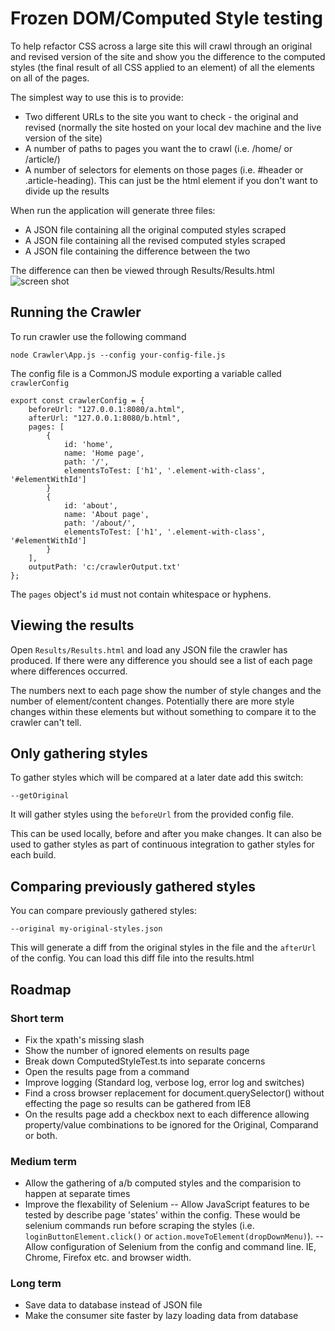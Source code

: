 # Frozen DOM/Computed Style testing
To help refactor CSS across a large site this will crawl through an original and revised version of the site and show you the difference to the computed styles (the final result of all CSS applied to an element) of all the elements on all of the pages.

The simplest way to use this is to provide:
- Two different URLs to the site you want to check - the original and revised (normally the site hosted on your local dev machine and the live version of the site)
- A number of paths to pages you want the to crawl (i.e. /home/ or /article/)
- A number of selectors for elements on those pages (i.e. #header or .article-heading). This can just be the html element if you don't want to divide up the results

When run the application will generate three files:
- A JSON file containing all the original computed styles scraped
- A JSON file containing all the revised computed styles scraped
- A JSON file containing the difference between the two

The difference can then be viewed through Results/Results.html
![screen shot](https://github.com/moefinley/css-wrangler/raw/master/screenshot.png)
 
## Running the Crawler
To run crawler use the following command

```node Crawler\App.js --config your-config-file.js```

The config file is a CommonJS module exporting a variable called ```crawlerConfig```

```
export const crawlerConfig = {
    beforeUrl: "127.0.0.1:8080/a.html",
    afterUrl: "127.0.0.1:8080/b.html",
    pages: [
        {
            id: 'home',
            name: 'Home page',
            path: '/',
            elementsToTest: ['h1', '.element-with-class', '#elementWithId']
        }
        {
            id: 'about',
            name: 'About page',
            path: '/about/',
            elementsToTest: ['h1', '.element-with-class', '#elementWithId']
        }
    ],
    outputPath: 'c:/crawlerOutput.txt'
};
```

The ```pages``` object's ```id``` must not contain whitespace or hyphens.
 
## Viewing the results
Open ```Results/Results.html``` and load any JSON file the crawler has produced. If there were any difference you should see a list of each page where differences occurred.

The numbers next to each page show the number of style changes and the number of element/content changes. 
Potentially there are more style changes within these elements but without something to compare it to the crawler can't tell.

## Only gathering styles
To gather styles which will be compared at a later date add this switch:

`--getOriginal`

It will gather styles using the `beforeUrl` from the provided config file.

This can be used locally, before and after you make changes. It can also be used to gather styles as part of continuous 
integration to gather styles for each build.

## Comparing previously gathered styles

You can compare previously gathered styles:

`--original my-original-styles.json`

This will generate a diff from the original styles in the file and the `afterUrl` of the config. You can load this diff 
file into the results.html
 
## Roadmap 
 
### Short term
 - Fix the xpath's missing slash
 - Show the number of ignored elements on results page
 - Break down ComputedStyleTest.ts into separate concerns
 - Open the results page from a command
 - Improve logging (Standard log, verbose log, error log and switches)
 - Find a cross browser replacement for document.querySelector() without effecting the page so results can be gathered from IE8
 - On the results page add a checkbox next to each difference allowing property/value combinations to be ignored for the Original, Comparand or both. 

### Medium term
 - Allow the gathering of a/b computed styles and the comparision to happen at separate times
 - Improve the flexability of Selenium
 -- Allow JavaScript features to be tested by describe page 'states' within the config. These would be selenium commands 
  run before scraping the styles (i.e. `loginButtonElement.click()` or `action.moveToElement(dropDownMenu)`).
 -- Allow configuration of Selenium from the config and command line. IE, Chrome, Firefox etc. and browser width.
 
### Long term
 - Save data to database instead of JSON file
 - Make the consumer site faster by lazy loading data from database
